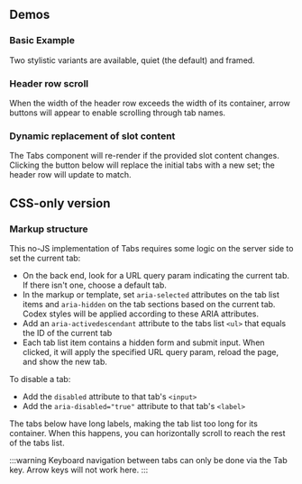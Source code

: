<script setup>
import { ref, onMounted } from 'vue';
import BasicTabs from '@/../component-demos/tabs/examples/BasicTabs.vue';
import ManyTabs from '@/../component-demos/tabs/examples/ManyTabs.vue';
import DynamicallyGeneratedTabs from '@/../component-demos/tabs/examples/DynamicallyGeneratedTabs.vue';

const controlsConfig = [
	{
		name: 'framed',
		type: 'boolean'
	}
];

const url = ref( null );
const currentCssTabId = ref( '' );

onMounted( () => {
	url.value = new URL( window.location.href );
	url.value.hash = 'css-only-version';
	const searchParams = new URLSearchParams( window.location.search );
	currentCssTabId.value = searchParams.get( 'tab' ) || 'form-tabs-1';
} );
</script>

## Demos
### Basic Example

Two stylistic variants are available, quiet (the default) and framed.

<cdx-demo-wrapper :controls-config="controlsConfig">
<template v-slot:demo="{ propValues }">
<basic-tabs v-bind="propValues" />
</template>

<template v-slot:code>

<<< @/../component-demos/tabs/examples/BasicTabs.vue

</template>
</cdx-demo-wrapper>

### Header row scroll

When the width of the header row exceeds the width of its container, arrow buttons will appear to
enable scrolling through tab names.

<cdx-demo-wrapper :controls-config="controlsConfig">
<template v-slot:demo="{ propValues }">
<many-tabs v-bind="propValues" />
</template>

<template v-slot:code>

<<< @/../component-demos/tabs/examples/ManyTabs.vue

</template>
</cdx-demo-wrapper>

### Dynamic replacement of slot content

The Tabs component will re-render if the provided slot content changes.
Clicking the button below will replace the initial tabs with a new set;
the header row will update to match.

<cdx-demo-wrapper>
<template v-slot:demo="{ propValues }">
<dynamically-generated-tabs v-bind="propValues" />
</template>

<template v-slot:code>

<<< @/../component-demos/tabs/examples/DynamicallyGeneratedTabs.vue

</template>
</cdx-demo-wrapper>

## CSS-only version

### Markup structure

This no-JS implementation of Tabs requires some logic on the server side to set the current tab:
- On the back end, look for a URL query param indicating the current tab. If there isn't one, choose
  a default tab.
- In the markup or template, set `aria-selected` attributes on the tab list items and `aria-hidden`
  on the tab sections based on the current tab. Codex styles will be applied according to these
  ARIA attributes.
- Add an `aria-activedescendant` attribute to the tabs list `<ul>` that equals the ID of the
  current tab
- Each tab list item contains a hidden form and submit input. When clicked, it will apply the
  specified URL query param, reload the page, and show the new tab.

To disable a tab:
- Add the `disabled` attribute to that tab's `<input>`
- Add the `aria-disabled="true"` attribute to that tab's `<label>`

The tabs below have long labels, making the tab list too long for its container. When this happens,
you can horizontally scroll to reach the rest of the tabs list.

:::warning
Keyboard navigation between tabs can only be done via the Tab key. Arrow keys will not work here.
:::

<cdx-demo-wrapper>
<template v-slot:demo>
	<!-- Wrapper div. -->
	<div class="cdx-tabs">
		<!-- Header with tab list. -->
		<div class="cdx-tabs__header">
			<!-- List of tabs. -->
			<ul class="cdx-tabs__list" role="tablist" :aria-activedescendant="currentCssTabId">
				<!-- Tab list item. -->
				<li id="form-tabs-1-label" class="cdx-tabs__list__item" role="presentation">
					<!-- Form with a hidden input. When the tab is clicked, the input will submit
					the form and add the tab name as a URL query param. -->
					<form method="get" :action="url">
						<!-- Submit input, which will be visually hidden via CSS. -->
						<input id="form-tabs-1-input" class="cdx-tabs__submit" type="submit" name="tab" value="form-tabs-1">
						<!-- Label with tab name. -->
						<label for="form-tabs-1-input" role="tab" :aria-selected="currentCssTabId === 'form-tabs-1'">
							Tab number one
						</label>
					</form>
				</li>
				<li id="form-tabs-2-label" class="cdx-tabs__list__item" role="presentation">
					<form method="get" :action="url">
						<input id="form-tabs-2-input" class="cdx-tabs__submit" type="submit" name="tab" value="form-tabs-2">
						<label for="form-tabs-2-input" role="tab" :aria-selected="currentCssTabId === 'form-tabs-2'">
							Tab number two with a longer label
						</label>
					</form>
				</li>
				<li id="form-tabs-3-label" class="cdx-tabs__list__item" role="presentation">
					<form method="get" :action="url">
						<!-- `disabled` attribute means this tab cannot be selected. -->
						<input id="form-tabs-3-input" class="cdx-tabs__submit" type="submit" name="tab" value="form-tabs-3" disabled>
						<!-- `aria-disabled` attribute causes this tab to be styled as disabled. -->
						<label for="form-tabs-3-input" role="tab" :aria-selected="currentCssTabId === 'form-tabs-3'" :aria-disabled="true">
							Tab number three
						</label>
					</form>
				</li>
				<li id="form-tabs-4-label" class="cdx-tabs__list__item" role="tab">
					<form method="get" :action="url">
						<input id="form-tabs-4-input" class="cdx-tabs__submit" type="submit" name="tab" value="form-tabs-4">
						<label for="form-tabs-4-input" role="tab" :aria-selected="currentCssTabId === 'form-tabs-4'">
							Tab number four
						</label>
					</form>
				</li>
			</ul>
		</div>
		<!-- Tabs. -->
		<div class="cdx-tabs__content">
			<!-- <section> element for each tab, with any content inside. -->
			<section id="form-tabs-1" :aria-hidden="currentCssTabId !== 'form-tabs-1'" aria-labelledby="form-tabs-1-label" class="cdx-tab" role="tabpanel" tabindex="-1">
				Tab 1 content
			</section>
			<section id="form-tabs-2" :aria-hidden="currentCssTabId !== 'form-tabs-2'" aria-labelledby="form-tabs-2-label" class="cdx-tab" role="tabpanel" tabindex="-1">
				Tab 2 content
			</section>
			<section id="form-tabs-3" :aria-hidden="currentCssTabId !== 'form-tabs-3'" aria-labelledby="form-tabs-3-label" class="cdx-tab" role="tabpanel" tabindex="-1">
				Tab 3 content
			</section>
			<section id="form-tabs-4" :aria-hidden="currentCssTabId !== 'form-tabs-4'" aria-labelledby="form-tabs-4-label" class="cdx-tab" role="tabpanel" tabindex="-1">
				Tab 4 content
			</section>
		</div>
	</div>
</template>
<template v-slot:code>

```html-vue
<!-- Wrapper div. -->
<div class="cdx-tabs">
	<!-- Header with tab list. -->
	<div class="cdx-tabs__header">
		<!-- List of tabs. -->
		<ul
			class="cdx-tabs__list"
			role="tablist"
			aria-activedescendant="{{ currentCssTabId }}"
		>
			<!-- Tab list item. -->
			<li
				id="form-tabs-1-label"
				class="cdx-tabs__list__item"
				role="presentation"
			>
				<!-- Form with a hidden input. When the tab is clicked, the input will
				     submit the form and add the tab name as a URL query param. -->
				<form
					method="get"
					action="{{ url }}"
				>
					<!-- Submit input, which will be visually hidden via CSS. -->
					<input
						id="form-tabs-1-input"
						class="cdx-tabs__submit"
						type="submit"
						name="tab"
						value="form-tabs-1"
					>
					<!-- Label with tab name. -->
					<label
						for="form-tabs-1-input"
						role="tab"
						aria-selected="{{ currentCssTabId === 'form-tabs-1' }}"
					>
						Tab number one
					</label>
				</form>
			</li>
			<li
				id="form-tabs-2-label"
				class="cdx-tabs__list__item"
				role="presentation"
			>
				<form
					method="get"
					action="{{ url }}"
				>
					<input
						id="form-tabs-2-input"
						class="cdx-tabs__submit"
						type="submit"
						name="tab"
						value="form-tabs-2"
					>
					<label
						for="form-tabs-2-input"
						role="tab"
						aria-selected="{{ currentCssTabId === 'form-tabs-2' }}"
					>
						Tab number two with a longer label
					</label>
				</form>
			</li>
			<li
				id="form-tabs-3-label"
				class="cdx-tabs__list__item"
				role="presentation"
			>
				<form
					method="get"
					action="{{ url }}"
				>
					<!-- `disabled` attribute means this tab cannot be selected. -->
					<input
						id="form-tabs-3-input"
						class="cdx-tabs__submit"
						type="submit"
						name="tab"
						value="form-tabs-3"
						disabled
					>
					<!-- `aria-disabled` attribute causes this tab to be styled as disabled. -->
					<label
						for="form-tabs-3-input"
						role="tab"
						aria-selected="{{ currentCssTabId === 'form-tabs-3' }}"
						aria-disabled="true"
					>
						Tab number three
					</label>
				</form>
			</li>
			<li
				id="form-tabs-4-label"
				class="cdx-tabs__list__item"
				role="presentation"
			>
				<form
					method="get"
					action="{{ url }}"
				>
					<input
						id="form-tabs-4-input"
						class="cdx-tabs__submit"
						type="submit"
						name="tab"
						value="form-tabs-4"
					>
					<label
						for="form-tabs-4-input"
						role="tab"
						aria-selected="{{ currentCssTabId === 'form-tabs-4' }}"
					>
						Tab number four
					</label>
				</form>
			</li>
		</ul>
	</div>
	<!-- Tabs. -->
	<div class="cdx-tabs__content">
		<!-- <section> element for each tab, with any content inside. -->
		<section
			id="form-tabs-1"
			aria-hidden="{{ currentCssTabId !== 'form-tabs-1' }}"
			aria-labelledby="form-tabs-1-label"
			class="cdx-tab"
			role="tabpanel"
			tabindex="-1"
		>
			Tab 1 content
		</section>
		<section
			id="form-tabs-2"
			aria-hidden="{{ currentCssTabId !== 'form-tabs-2' }}"
			aria-labelledby="form-tabs-2-label"
			class="cdx-tab"
			role="tabpanel"
			tabindex="-1"
		>
			Tab 2 content
		</section>
		<section
			id="form-tabs-3"
			aria-hidden="{{ currentCssTabId !== 'form-tabs-3' }}"
			aria-labelledby="form-tabs-3-label"
			class="cdx-tab"
			role="tabpanel"
			tabindex="-1"
		>
			Tab 3 content
		</section>
		<section
			id="form-tabs-4"
			aria-hidden="{{ currentCssTabId !== 'form-tabs-4' }}"
			aria-labelledby="form-tabs-4-label"
			class="cdx-tab"
			role="tabpanel"
			tabindex="-1"
		>
			Tab 4 content
		</section>
	</div>
</div>
```

</template>
</cdx-demo-wrapper>

<style lang="less" scoped>
@import ( reference ) '@wikimedia/codex-design-tokens/theme-wikimedia-ui.less';

// Override VitePress styles.
// TODO: remove this once T296106 is complete.
.cdx-demo-wrapper {
	:deep( li + li ) {
		margin-top: 0;
	}

	:deep( h2 ) {
		margin: 0 0 @spacing-150;
		border-top: 0;
		border-bottom: 1px solid #c8ccd1;
		padding-bottom: @spacing-25;
	}

	:deep( h3 ) {
		margin-top: 0;
	}

	/* stylelint-disable-next-line selector-class-pattern */
	:deep( .language-html code ) {
		/* stylelint-disable-next-line plugin/no-unsupported-browser-features */
		tab-size: 2;
	}
}
</style>
